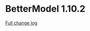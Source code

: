 # BetterModel 1.10.2

[Full change log](https://github.com/toxicity188/BetterModel/compare/1.10.1...1.10.2)